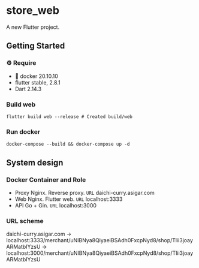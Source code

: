 # store_web

A new Flutter project.

## Getting Started
### ⚙️ Require
- 🐳 docker 20.10.10
- flutter stable, 2.8.1
- Dart 2.14.3

### Build web

```
flutter build web --release # Created build/web
```

### Run docker

```
docker-compose --build && docker-compose up -d
```

## System design
### Docker Container and Role
- Proxy
  Nginx. Reverse proxy.
  `URL` daichi-curry.asigar.com
- Web
  Nginx. Flutter web.
  `URL` localhost:3333
- API
  Go + Gin.
  `URL` localhost:3000

### URL scheme
daichi-curry.asigar.com -> localhost:3333/merchant/uNIBNya8QiyaeiBSAdh0FxcpNyd8/shop/Tlii3joayARMatbIYzsU -> localhost:3000/merchant/uNIBNya8QiyaeiBSAdh0FxcpNyd8/shop/Tlii3joayARMatbIYzsU